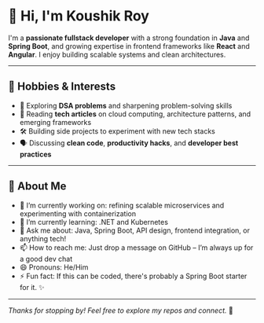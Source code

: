 # 👋 Hi, I'm Koushik Roy

I'm a **passionate fullstack developer** with a strong foundation in **Java** and **Spring Boot**, and growing expertise in frontend frameworks like **React** and **Angular**. I enjoy building scalable systems and clean architectures.

---

## 🌱 Hobbies & Interests

- 🧠 Exploring **DSA problems** and sharpening problem-solving skills  
- 📖 Reading **tech articles** on cloud computing, architecture patterns, and emerging frameworks  
- 🛠️ Building side projects to experiment with new tech stacks  
- 🗣️ Discussing **clean code**, **productivity hacks**, and **developer best practices**

---

## 🙌 About Me

- 🔭 I’m currently working on: refining scalable microservices and experimenting with containerization  
- 🌱 I’m currently learning: .NET and Kubernetes    
- 💬 Ask me about: Java, Spring Boot, API design, frontend integration, or anything tech!  
- 📫 How to reach me: Just drop a message on GitHub – I’m always up for a good dev chat  
- 😄 Pronouns: He/Him  
- ⚡ Fun fact: If this can be coded, there's probably a Spring Boot starter for it. ✨

---

_Thanks for stopping by! Feel free to explore my repos and connect._ 🚀
